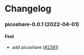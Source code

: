 # Changelog<br>


<a name="picoshare-0.0.1"></a>
### picoshare-0.0.1 (2022-04-01)

#### Feat

* add picoshare ([#2381](https://github.com/truecharts/apps/issues/2381))

